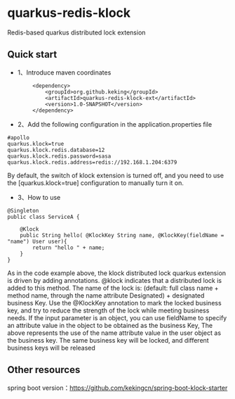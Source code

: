 # quarkus-redis-klock
Redis-based quarkus distributed lock extension
## Quick start
- 1、Introduce maven coordinates
```
        <dependency>
            <groupId>org.github.keking</groupId>
            <artifactId>quarkus-redis-klock-ext</artifactId>
            <version>1.0-SNAPSHOT</version>
        </dependency>
```
- 2、Add the following configuration in the application.properties file
```
#apollo
quarkus.klock=true
quarkus.klock.redis.database=12
quarkus.klock.redis.password=sasa
quarkus.klock.redis.address=redis://192.168.1.204:6379
```
By default, the switch of klock extension is turned off, and you need to use the [quarkus.klock=true] configuration to manually turn it on.

- 3、How to use
```
@Singleton
public class ServiceA {

    @Klock
    public String hello( @KlockKey String name, @KlockKey(fieldName = "name") User user){
        return "hello " + name;
    }
}
```
As in the code example above, the klock distributed lock quarkus extension is driven by adding annotations. @klock indicates that a distributed lock is added to this method. The name of the lock is: (default: full class name + method name, through the name attribute Designated) + designated business Key. Use the @KlockKey annotation to mark the locked business key, and try to reduce the strength of the lock while meeting business needs. If the input parameter is an object, you can use fieldName to specify an attribute value in the object to be obtained as the business Key,
The above represents the use of the name attribute value in the user object as the business key. The same business key will be locked, and different business keys will be released

## Other resources

spring boot version：https://github.com/kekingcn/spring-boot-klock-starter